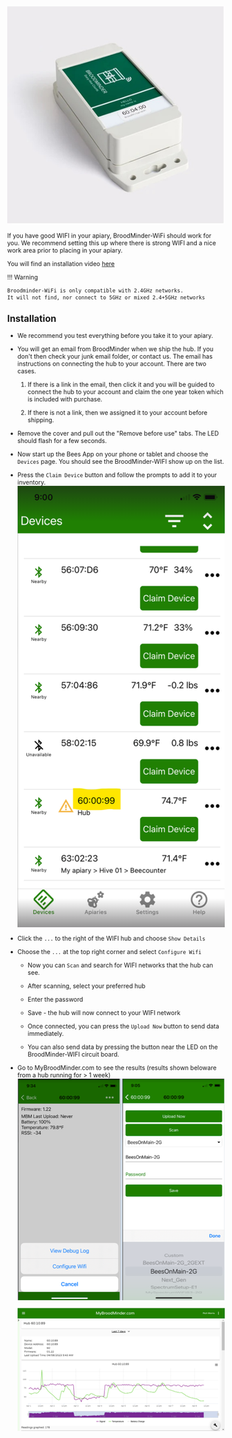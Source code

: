 
<div style="text-align:center;"><img src="../assets/60_hubs.assets/WIFI_Hub.jpg"></div>


If you have good WIFI in your apiary, BroodMinder-WiFi should work for you.
We recommend setting this up where there is strong WIFI and a nice work area prior to placing in your apiary.

You will find an installation video [here](https://youtu.be/10jw51jqmT0)

!!! Warning

    Broodminder-WiFi is only compatible with 2.4GHz networks. 
    It will not find, nor connect to 5GHz or mixed 2.4+5GHz networks


## Installation

- We recommend you test everything before you take it to your apiary.

- You will get an email from BroodMinder when we ship the hub. If you don't then check your junk email folder, or contact us. The email has instructions on connecting the hub to your account. There are two cases.

  1. If there is a link in the email, then click it and you will be guided to connect the hub to your account and claim the one year token which is included with purchase.

  2. If there is not a link, then we assigned it to your account before shipping. 

- Remove the cover and pull out the "Remove before use" tabs. The LED should flash for a few seconds.

- Now start up the Bees App on your phone or tablet and choose the `Devices` page. You should see the BroodMinder-WIFI show up on the list. 

- Press the `Claim Device` button and follow the prompts to add it to your inventory.
![image-20230408093307902](../assets/60_hubs.assets/image-20230408093307902.png#mediumImg)
  

- Click the `...` to the right of the WIFI hub and choose `Show Details`

- Choose the `...` at the top right corner and select `Configure Wifi`

  - Now you can `Scan` and search for WIFI networks that the hub can see.

  - After scanning, select your preferred hub

  - Enter the password

  - Save - the hub will now connect to your WIFI network

  - Once connected, you can press the `Upload Now` button to send data immediately.

  - You can also send data by pressing the button near the LED on the BroodMinder-WIFI circuit board.

    
- Go to MyBroodMinder.com to see the results (results shown beloware from a hub running for > 1 week)![image-20230408093827071](../assets/60_hubs.assets/image-20230408093827071.png)

  ![image-20230408094805586](../assets/60_hubs.assets/image-20230408094805586.png)

  
